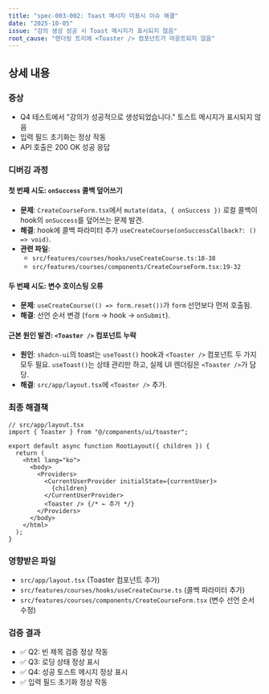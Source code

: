 ```yaml
---
title: "spec-003-002: Toast 메시지 미표시 이슈 해결"
date: "2025-10-05"
issue: "강의 생성 성공 시 Toast 메시지가 표시되지 않음"
root_cause: "렌더링 트리에 <Toaster /> 컴포넌트가 마운트되지 않음"
---
```


## 상세 내용

### 증상
- Q4 테스트에서 "강의가 성공적으로 생성되었습니다." 토스트 메시지가 표시되지 않음
- 입력 필드 초기화는 정상 작동
- API 호출은 200 OK 성공 응답

### 디버깅 과정

#### 첫 번째 시도: `onSuccess` 콜백 덮어쓰기
- **문제**: `CreateCourseForm.tsx`에서 `mutate(data, { onSuccess })` 로컬 콜백이 hook의 `onSuccess`를 덮어쓰는 문제 발견.
- **해결**: hook에 콜백 파라미터 추가 `useCreateCourse(onSuccessCallback?: () => void)`.
- **관련 파일**:
    - `src/features/courses/hooks/useCreateCourse.ts:18-38`
    - `src/features/courses/components/CreateCourseForm.tsx:19-32`

#### 두 번째 시도: 변수 호이스팅 오류
- **문제**: `useCreateCourse(() => form.reset())`가 `form` 선언보다 먼저 호출됨.
- **해결**: 선언 순서 변경 (`form` → hook → `onSubmit`).

#### 근본 원인 발견: `<Toaster />` 컴포넌트 누락
- **원인**: `shadcn-ui`의 toast는 `useToast()` hook과 `<Toaster />` 컴포넌트 두 가지 모두 필요. `useToast()`는 상태 관리만 하고, 실제 UI 렌더링은 `<Toaster />`가 담당.
- **해결**: `src/app/layout.tsx`에 `<Toaster />` 추가.

### 최종 해결책
```tsx:src/app/layout.tsx
// src/app/layout.tsx
import { Toaster } from "@/components/ui/toaster";

export default async function RootLayout({ children }) {
  return (
    <html lang="ko">
      <body>
        <Providers>
          <CurrentUserProvider initialState={currentUser}>
            {children}
          </CurrentUserProvider>
          <Toaster /> {/* ← 추가 */}
        </Providers>
      </body>
    </html>
  );
}
```

### 영향받은 파일
- `src/app/layout.tsx` (Toaster 컴포넌트 추가)
- `src/features/courses/hooks/useCreateCourse.ts` (콜백 파라미터 추가)
- `src/features/courses/components/CreateCourseForm.tsx` (변수 선언 순서 수정)

### 검증 결과
- ✅ Q2: 빈 제목 검증 정상 작동
- ✅ Q3: 로딩 상태 정상 표시
- ✅ Q4: 성공 토스트 메시지 정상 표시
- ✅ 입력 필드 초기화 정상 작동